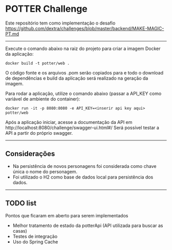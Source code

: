 # POTTER Challenge

Este repositório tem como implementação o desafio https://github.com/dextra/challenges/blob/master/backend/MAKE-MAGIC-PT.md

---

Execute o comando abaixo na raiz do projeto para criar a imagem Docker da aplicação:
```
docker build -t potter/web .
```
O código fonte e os arquivos .pom serão copiados para e todo o download de dependências e build da aplicação será realizado na geração da imagem.

Para rodar a aplicação, utilize o comando abaixo (passar a API_KEY como variável de ambiente do container):
```
docker run -it -p 8080:8080 -e API_KEY=<inserir api key aqui> potter/web
```

Após a aplicação iniciar, acesse a documentação da API em http://localhost:8080/challenge/swagger-ui.html#/
Será possível testar a API a partir do próprio swagger.

---

## Considerações

- Na persistência de novos personagens foi considerada como chave única o nome do personagem.
- Foi utilizado o H2 como base de dados local para persistência dos dados.

---

## TODO list

Pontos que ficaram em aberto para serem implementados

- Melhor tratamento de estado da potterApi (API utilizada para buscar as casas)
- Testes de integração
- Uso do Spring Cache